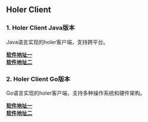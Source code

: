 ## Holer Client

### 1. Holer Client Java版本
Java语言实现的holer客户端，支持跨平台。

[**软件地址一**](https://github.com/wisdom-projects/holer/tree/master/Binary/Java)<br/>
[**软件地址二**](https://pan.baidu.com/s/1APDAaaaQxTa71IR2hDjIaA#list/path=%2Fsharelink2808252679-1014620033513253%2Fholer%2Fholer-client%2Fjava&parentPath=%2Fsharelink2808252679-1014620033513253)

### 2. Holer Client Go版本
Go语言实现的holer客户端，支持多种操作系统和硬件架构。

[**软件地址一**](https://github.com/wisdom-projects/holer/tree/master/Binary/Go)<br/>
[**软件地址二**](https://pan.baidu.com/s/1APDAaaaQxTa71IR2hDjIaA#list/path=%2Fsharelink2808252679-1014620033513253%2Fholer%2Fholer-client%2Fgo&parentPath=%2Fsharelink2808252679-1014620033513253)
